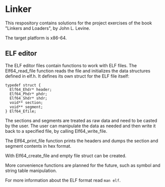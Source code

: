 # Linker

This respository contains solutions for the project exercises of the book
"Linkers and Loaders", by John L. Levine.

The target platform is x86-64.

## ELF editor

The ELF editor files contain functions to work with ELF files.
The Elf64_read_file function reads the file and initializes the data structures
defined in elf.h. It defines its own struct for the ELF file itself:

```
typedef struct {
  Elf64_Ehdr* header;
  Elf64_Phdr* phdr;
  Elf64_Shdr* shdr;
  void** section;
  void** segment;
} Elf64_Efile;
```

The sections and segments are treated as raw data and need to be casted by
the user. The user can manipulate the data as needed and then write it back
to a specified file, by calling Elf64_write_file.

The Elf64_print_file function prints the headers and dumps the section and
segment contents in hex format.

With Elf64_create_file and empty file struct can be created.

More convenience functions are planned for the future, such as symbol and
string table manipulation.

For more information about the ELF format read `man elf`.

